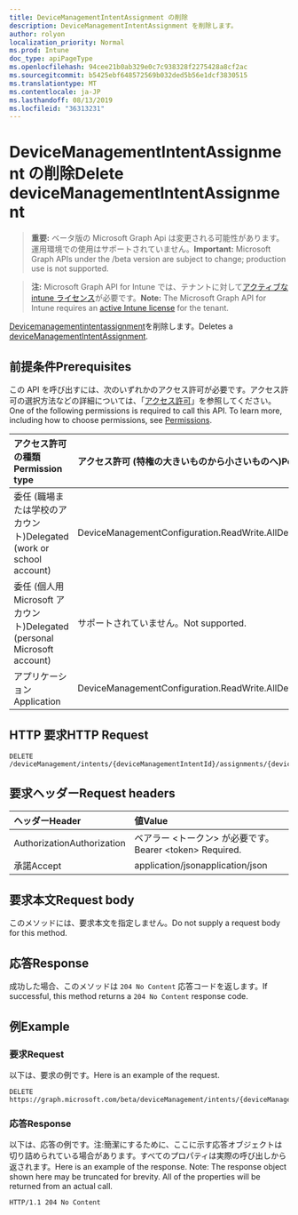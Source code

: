 ```yaml
---
title: DeviceManagementIntentAssignment の削除
description: DeviceManagementIntentAssignment を削除します。
author: rolyon
localization_priority: Normal
ms.prod: Intune
doc_type: apiPageType
ms.openlocfilehash: 94cee21b0ab329e0c7c938328f2275428a8cf2ac
ms.sourcegitcommit: b5425ebf648572569b032ded5b56e1dcf3830515
ms.translationtype: MT
ms.contentlocale: ja-JP
ms.lasthandoff: 08/13/2019
ms.locfileid: "36313231"
---
```

# <a name="delete-devicemanagementintentassignment"></a><span data-ttu-id="acc9a-103">DeviceManagementIntentAssignment の削除</span><span class="sxs-lookup"><span data-stu-id="acc9a-103">Delete deviceManagementIntentAssignment</span></span>

> <span data-ttu-id="acc9a-104">**重要:** ベータ版の Microsoft Graph Api は変更される可能性があります。運用環境での使用はサポートされていません。</span><span class="sxs-lookup"><span data-stu-id="acc9a-104">**Important:** Microsoft Graph APIs under the /beta version are subject to change; production use is not supported.</span></span>

> <span data-ttu-id="acc9a-105">**注:** Microsoft Graph API for Intune では、テナントに対して[アクティブな intune ライセンス](https://go.microsoft.com/fwlink/?linkid=839381)が必要です。</span><span class="sxs-lookup"><span data-stu-id="acc9a-105">**Note:** The Microsoft Graph API for Intune requires an [active Intune license](https://go.microsoft.com/fwlink/?linkid=839381) for the tenant.</span></span>

<span data-ttu-id="acc9a-106">[Devicemanagementintentassignment](../resources/intune-deviceintent-devicemanagementintentassignment.md)を削除します。</span><span class="sxs-lookup"><span data-stu-id="acc9a-106">Deletes a [deviceManagementIntentAssignment](../resources/intune-deviceintent-devicemanagementintentassignment.md).</span></span>

## <a name="prerequisites"></a><span data-ttu-id="acc9a-107">前提条件</span><span class="sxs-lookup"><span data-stu-id="acc9a-107">Prerequisites</span></span>
<span data-ttu-id="acc9a-p101">この API を呼び出すには、次のいずれかのアクセス許可が必要です。アクセス許可の選択方法などの詳細については、「[アクセス許可](/graph/permissions-reference)」を参照してください。</span><span class="sxs-lookup"><span data-stu-id="acc9a-p101">One of the following permissions is required to call this API. To learn more, including how to choose permissions, see [Permissions](/graph/permissions-reference).</span></span>

|<span data-ttu-id="acc9a-110">アクセス許可の種類</span><span class="sxs-lookup"><span data-stu-id="acc9a-110">Permission type</span></span>|<span data-ttu-id="acc9a-111">アクセス許可 (特権の大きいものから小さいものへ)</span><span class="sxs-lookup"><span data-stu-id="acc9a-111">Permissions (from most to least privileged)</span></span>|
|:---|:---|
|<span data-ttu-id="acc9a-112">委任 (職場または学校のアカウント)</span><span class="sxs-lookup"><span data-stu-id="acc9a-112">Delegated (work or school account)</span></span>|<span data-ttu-id="acc9a-113">DeviceManagementConfiguration.ReadWrite.All</span><span class="sxs-lookup"><span data-stu-id="acc9a-113">DeviceManagementConfiguration.ReadWrite.All</span></span>|
|<span data-ttu-id="acc9a-114">委任 (個人用 Microsoft アカウント)</span><span class="sxs-lookup"><span data-stu-id="acc9a-114">Delegated (personal Microsoft account)</span></span>|<span data-ttu-id="acc9a-115">サポートされていません。</span><span class="sxs-lookup"><span data-stu-id="acc9a-115">Not supported.</span></span>|
|<span data-ttu-id="acc9a-116">アプリケーション</span><span class="sxs-lookup"><span data-stu-id="acc9a-116">Application</span></span>|<span data-ttu-id="acc9a-117">DeviceManagementConfiguration.ReadWrite.All</span><span class="sxs-lookup"><span data-stu-id="acc9a-117">DeviceManagementConfiguration.ReadWrite.All</span></span>|

## <a name="http-request"></a><span data-ttu-id="acc9a-118">HTTP 要求</span><span class="sxs-lookup"><span data-stu-id="acc9a-118">HTTP Request</span></span>
<!-- {
  "blockType": "ignored"
}
-->
``` http
DELETE /deviceManagement/intents/{deviceManagementIntentId}/assignments/{deviceManagementIntentAssignmentId}
```

## <a name="request-headers"></a><span data-ttu-id="acc9a-119">要求ヘッダー</span><span class="sxs-lookup"><span data-stu-id="acc9a-119">Request headers</span></span>
|<span data-ttu-id="acc9a-120">ヘッダー</span><span class="sxs-lookup"><span data-stu-id="acc9a-120">Header</span></span>|<span data-ttu-id="acc9a-121">値</span><span class="sxs-lookup"><span data-stu-id="acc9a-121">Value</span></span>|
|:---|:---|
|<span data-ttu-id="acc9a-122">Authorization</span><span class="sxs-lookup"><span data-stu-id="acc9a-122">Authorization</span></span>|<span data-ttu-id="acc9a-123">ベアラー &lt;トークン&gt; が必要です。</span><span class="sxs-lookup"><span data-stu-id="acc9a-123">Bearer &lt;token&gt; Required.</span></span>|
|<span data-ttu-id="acc9a-124">承諾</span><span class="sxs-lookup"><span data-stu-id="acc9a-124">Accept</span></span>|<span data-ttu-id="acc9a-125">application/json</span><span class="sxs-lookup"><span data-stu-id="acc9a-125">application/json</span></span>|

## <a name="request-body"></a><span data-ttu-id="acc9a-126">要求本文</span><span class="sxs-lookup"><span data-stu-id="acc9a-126">Request body</span></span>
<span data-ttu-id="acc9a-127">このメソッドには、要求本文を指定しません。</span><span class="sxs-lookup"><span data-stu-id="acc9a-127">Do not supply a request body for this method.</span></span>

## <a name="response"></a><span data-ttu-id="acc9a-128">応答</span><span class="sxs-lookup"><span data-stu-id="acc9a-128">Response</span></span>
<span data-ttu-id="acc9a-129">成功した場合、このメソッドは `204 No Content` 応答コードを返します。</span><span class="sxs-lookup"><span data-stu-id="acc9a-129">If successful, this method returns a `204 No Content` response code.</span></span>

## <a name="example"></a><span data-ttu-id="acc9a-130">例</span><span class="sxs-lookup"><span data-stu-id="acc9a-130">Example</span></span>

### <a name="request"></a><span data-ttu-id="acc9a-131">要求</span><span class="sxs-lookup"><span data-stu-id="acc9a-131">Request</span></span>
<span data-ttu-id="acc9a-132">以下は、要求の例です。</span><span class="sxs-lookup"><span data-stu-id="acc9a-132">Here is an example of the request.</span></span>
``` http
DELETE https://graph.microsoft.com/beta/deviceManagement/intents/{deviceManagementIntentId}/assignments/{deviceManagementIntentAssignmentId}
```

### <a name="response"></a><span data-ttu-id="acc9a-133">応答</span><span class="sxs-lookup"><span data-stu-id="acc9a-133">Response</span></span>
<span data-ttu-id="acc9a-p102">以下は、応答の例です。注:簡潔にするために、ここに示す応答オブジェクトは切り詰められている場合があります。すべてのプロパティは実際の呼び出しから返されます。</span><span class="sxs-lookup"><span data-stu-id="acc9a-p102">Here is an example of the response. Note: The response object shown here may be truncated for brevity. All of the properties will be returned from an actual call.</span></span>
``` http
HTTP/1.1 204 No Content
```






